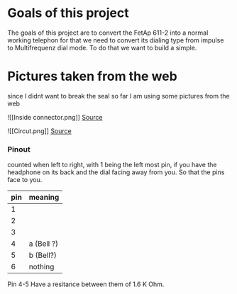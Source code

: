 
# Goals of this project 

The goals of this project are to convert the FetAp 611-2 into a normal working telephon for that we need to convert its dialing type from impulse to Multifrequenz dial mode. To do that we want to build a simple.

# Pictures taken from the web
since I didnt want to break the seal so far I am using some pictures from the web

![[Inside connector.png]]
[Source](http://www.ptt-apparate.ch/DBP/FeTAp_61/611-1_kieselgrau_1/thumb/05.jpg)


![[Circut.png]]
[Source](https://www.telefoonmuseum.eu/images/1960-1980/67/0067-schema.jpg)

### Pinout
counted when left to right, with 1 being the left most pin, if you have the headphone on its back and the dial facing away from you. So that the pins face to you.  

| pin | meaning    |
| --- | ---------- |
| 1   |            |
| 2   |            |
| 3   |            |
| 4   | a (Bell ?) |
| 5   | b (Bell?)  |
| 6   | nothing    |

Pin 4-5 Have a resitance between them of 1.6 K Ohm. 
